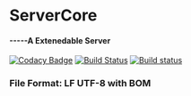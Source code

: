 ﻿# ServerCore
#### -----A Extenedable Server
[![Codacy Badge](https://api.codacy.com/project/badge/Grade/e2f008f685084fceb26062d52451243e)](https://app.codacy.com/app/haoxingxing/ServerCore?utm_source=github.com&utm_medium=referral&utm_content=haoxingxing/ServerCore&utm_campaign=Badge_Grade_Dashboard)
[![Build Status](https://travis-ci.org/haoxingxing/ServerCore.svg?branch=master)](https://travis-ci.org/haoxingxing/ServerCore)
[![Build status](https://ci.appveyor.com/api/projects/status/l1stibpy3qlap0nq?svg=true)](https://ci.appveyor.com/project/haoxingxing/servercore)
### File Format: LF UTF-8 with BOM